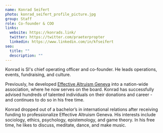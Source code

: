```yaml
---
name: Konrad Seifert
photo: konrad_seifert_profile_picture.jpg
group: Staff
role: Co-founder & COO
links:
  website: https://konrads.link/
  twitter: https://twitter.com/praeterpropter
  linkedin: https://www.linkedin.com/in/kfseifert
seo:
  title: ""
  description: ""
---
```

Konrad is SI's chief operating officer and co-founder. He leads operations, events, fundraising, and culture.

Previously, he developed [Effective Altruism Geneva](https://eageneva.org/) into a nation-wide association, where he now serves on the board. Konrad has successfully advised hundreds of talented individuals on their donations and career - and continues to do so in his free time.

Konrad dropped out of a bachelor’s in international relations after receiving funding to professionalize Effective Altruism Geneva. His interests include sociology, ethics, psychology, epistemology, and game theory. In his free time, he likes to discuss, meditate, dance, and make music.
